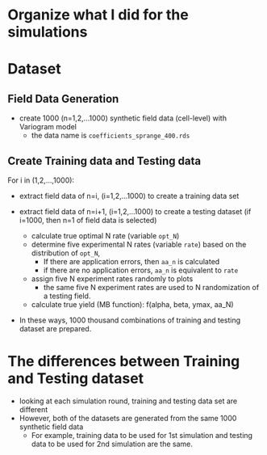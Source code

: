 # Organize what I did for the simulations

# Dataset
## Field Data Generation 
+ create 1000 (n=1,2,...1000) synthetic field data (cell-level) with Variogram model
	* the data name is `coefficients_sprange_400.rds`

## Create Training data and Testing data
For i in (1,2,...,1000): 

+ extract field data of n=i, (i=1,2,...1000) to create a training data set
+ extract field data of n=i+1, (i=1,2,...1000) to create a testing dataset (if i=1000, then n=1 of field data is selected)

	* calculate true optimal N rate (variable `opt_N`)
	* determine five experimental N rates (variable `rate`) based on the distribution of `opt_N`, 
		- If there are application errors, then `aa_n` is calculated 
		- if there are no application errors, `aa_n` is equivalent to `rate`
	* assign five N experiment rates randomly to plots
		- the same five N experiment rates are used to N randomization of a testing field.
	* calculate true yield (MB function): f(alpha, beta, ymax, aa_N)

+ In these ways, 1000 thousand combinations of training and testing dataset are prepared. 

# The differences between Training and Testing dataset
+ looking at each simulation round, training and testing data set are different
+ However, both of the datasets are generated from the same 1000 synthetic field data
	* For example, training data to be used for 1st simulation and testing data to be used for 2nd simulation are the same.
